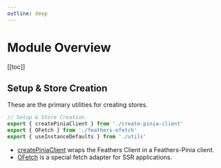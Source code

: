 ```yaml
---
outline: deep
---
```


<script setup>
import Badge from '../components/Badge.vue'
import BlockQuote from '../components/BlockQuote.vue'
</script>

# Module Overview

[[toc]]

## Setup & Store Creation

These are the primary utilities for creating stores.

```ts
// Setup & Store Creation
export { createPiniaClient } from './create-pinia-client'
export { OFetch } from './feathers-ofetch'
export { useInstanceDefaults } from './utils'
```

- [createPiniaClient](/guide/use-data-store) wraps the Feathers Client in a Feathers-Pinia client.
- [OFetch](/guide/ofetch) is a special fetch adapter for SSR applications.
